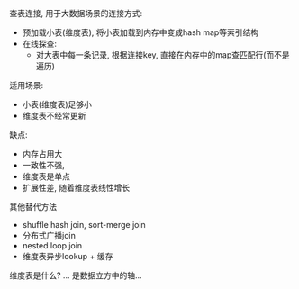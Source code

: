 查表连接, 用于大数据场景的连接方式:
- 预加载小表(维度表), 将小表加载到内存中变成hash map等索引结构
- 在线探查:
	- 对大表中每一条记录, 根据连接key, 直接在内存中的map查匹配行(而不是遍历)

适用场景:
- 小表(维度表)足够小
- 维度表不经常更新

缺点:
- 内存占用大
- 一致性不强, 
- 维度表是单点
- 扩展性差, 随着维度表线性增长

其他替代方法
- shuffle hash join, sort-merge join
- 分布式广播join
- nested loop join
- 维度表异步lookup + 缓存

维度表是什么?
... 是数据立方中的轴...